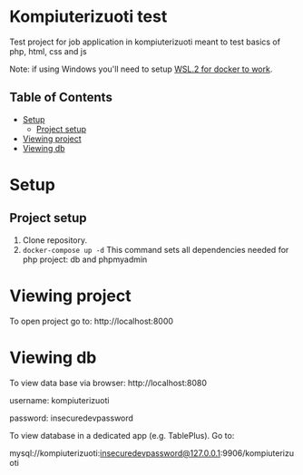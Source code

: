 Kompiuterizuoti test
============

Test project for job application in kompiuterizuoti meant to test basics of php, html, css and js

Note: if using Windows you'll need to setup [WSL.2 for docker to work](https://code.visualstudio.com/docs/remote/wsl).

Table of Contents
-----
- [Setup](#setup)
  * [Project setup](#project-setup)
- [Viewing project](#viewing-project)
- [Viewing db](#viewing-db)

Setup
======
Project setup
-------------
1. Clone repository.
2. `docker-compose up -d`
This command sets all dependencies needed for php project: db and phpmyadmin


Viewing project
======
To open project go to: http://localhost:8000

Viewing db
======
To view data base via browser:
  http://localhost:8080
  
  username: kompiuterizuoti
  
  password: insecuredevpassword

To view database in a dedicated app (e.g. TablePlus). Go to: 

mysql://kompiuterizuoti:insecuredevpassword@127.0.0.1:9906/kompiuterizuoti

